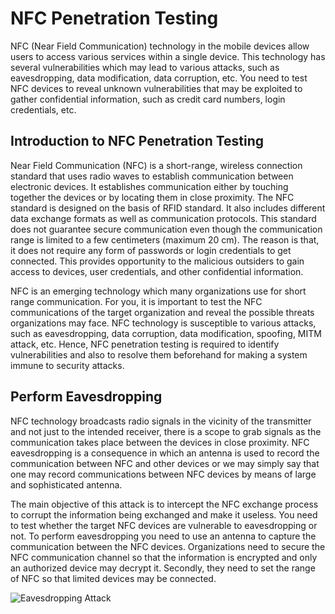 # NFC Penetration Testing

NFC (Near Field Communication) technology in the mobile devices allow users to access various services within a single device. This technology has several vulnerabilities which may lead to various attacks, such as eavesdropping, data modification, data corruption, etc. You need to test NFC devices to reveal unknown vulnerabilities that may be exploited to gather confidential information, such as credit card numbers, login credentials, etc.

## Introduction to NFC Penetration Testing

Near Field Communication (NFC) is a short-range, wireless connection standard that uses radio waves to establish communication between electronic devices. It establishes communication either by touching together the devices or by locating them in close proximity. The NFC standard is designed on the basis of RFID standard. It also includes different data exchange formats as well as communication protocols. This standard does not guarantee secure communication even though the communication range is limited to a few centimeters (maximum 20 cm). The reason is that, it does not require any form of passwords or login credentials to get connected. This provides opportunity to the malicious outsiders to gain access to devices, user credentials, and other confidential information.  

NFC is an emerging technology which many organizations use for short range communication. For you, it is important to test the NFC communications of the target organization and reveal the possible threats organizations may face. NFC technology is susceptible to various attacks, such as eavesdropping, data corruption, data modification, spoofing, MITM attack, etc. Hence, NFC penetration testing is required to identify vulnerabilities and also to resolve them beforehand for making a system immune to security attacks.

## Perform Eavesdropping

NFC technology broadcasts radio signals in the vicinity of the transmitter and not just to the intended receiver, there is a scope to grab signals as the communication takes place between the devices in close proximity. NFC eavesdropping is a consequence in which an antenna is used to record the communication between NFC and other devices or we may simply say that one may record communications between NFC devices by means of large and sophisticated antenna.  

The main objective of this attack is to intercept the NFC exchange process to corrupt the information being exchanged and make it useless. You need to test whether the target NFC devices are vulnerable to eavesdropping or not. To perform eavesdropping you need to use an antenna to capture the communication between the NFC devices. Organizations need to secure the NFC communication channel so that the information is encrypted and only an authorized device may decrypt it. Secondly, they need to set the range of NFC so that limited devices may be connected.

![Eavesdropping Attack](https://github.com/user-attachments/assets/92e659d0-920c-489a-9878-047da2e75df8)
